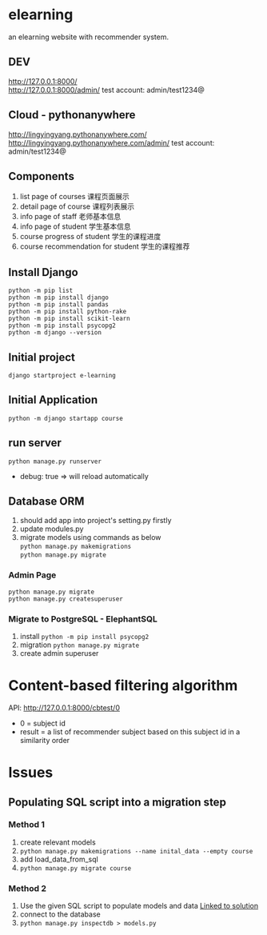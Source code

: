 # elearning
an elearning website with recommender system.
## DEV
http://127.0.0.1:8000/  
http://127.0.0.1:8000/admin/  test account: admin/test1234@  
## Cloud - pythonanywhere
http://lingyingyang.pythonanywhere.com/  
http://lingyingyang.pythonanywhere.com/admin/ test account: admin/test1234@  
## Components
1. list page of courses 课程页面展示
2. detail page of course 课程列表展示
3. info page of staff 老师基本信息
4. info page of student 学生基本信息
5. course progress of student 学生的课程进度
6. course recommendation for student 学生的课程推荐
## Install Django 
`python -m pip list`  
`python -m pip install django`  
`python -m pip install pandas`  
`python -m pip install python-rake`  
`python -m pip install scikit-learn`  
`python -m pip install psycopg2`  
`python -m django --version`
## Initial project
`django startproject e-learning`
## Initial Application
`python -m django startapp course`
## run server
`python manage.py runserver`  
- debug: true => will reload automatically
## Database ORM
1. should add app into project's setting.py firstly
2. update modules.py
3. migrate models using commands as below  
`python manage.py makemigrations`  
`python manage.py migrate`  
### Admin Page
`python manage.py migrate`  
`python manage.py createsuperuser`
### Migrate to PostgreSQL - ElephantSQL
1. install `python -m pip install psycopg2`
2. migration `python manage.py migrate`
3. create admin superuser  
# Content-based filtering algorithm
API: http://127.0.0.1:8000/cbtest/0   
- 0 = subject id
- result = a list of recommender subject based on this subject id in a similarity order
# Issues
## Populating SQL script into a migration step
### Method 1
1. create relevant models
2. `python manage.py makemigrations --name inital_data --empty course`
3. add load_data_from_sql  
4. `python manage.py migrate course`
### Method 2
1. Use the given SQL script to populate models and data [Linked to solution](https://stackoverflow.com/questions/46708521/django-use-the-given-sql-dump-to-create-the-other-models-and-to-populate-the-d?noredirect=1&lq=1)
2. connect to the database
3. `python manage.py inspectdb > models.py`